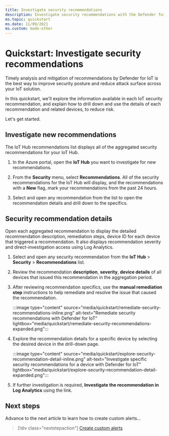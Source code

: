 ```yaml
---
title: Investigate security recommendations
description: Investigate security recommendations with the Defender for IoT security service.
ms.topic: quickstart
ms.date: 11/09/2021
ms.custom: mode-other
---
```


# Quickstart: Investigate security recommendations

Timely analysis and mitigation of recommendations by Defender for IoT is the best way to improve security posture and reduce attack surface across your IoT solution.

In this quickstart, we'll explore the information available in each IoT security recommendation, and explain how to drill down and use the details of each recommendation and related devices, to reduce risk.

Let's get started.

## Investigate new recommendations

The IoT Hub recommendations list displays all of the aggregated security recommendations for your IoT Hub.

1. In the Azure portal, open the **IoT Hub** you want to investigate for new recommendations.

1. From the **Security** menu, select **Recommendations**. All of the security recommendations for the IoT Hub will display, and the recommendations with a **New** flag, mark your recommendations from the past 24 hours.

1. Select and open any recommendation from the list to open the recommendation details and drill down to the specifics.

## Security recommendation details

Open each aggregated recommendation to display the detailed recommendation description, remediation steps, device ID for each device that triggered a recommendation. It also displays recommendation severity and direct-investigation access using Log Analytics.

1. Select and open any security recommendation from the **IoT Hub** > **Security** > **Recommendations** list.

1. Review the recommendation **description**, **severity**, **device details** of all devices that issued this recommendation in the aggregation period.

1. After reviewing recommendation specifics, use the **manual remediation step** instructions to help remediate and resolve the issue that caused the recommendation.

    :::image type="content" source="media/quickstart/remediate-security-recommendations-inline.png" alt-text="Remediate security recommendations with Defender for IoT" lightbox="media/quickstart/remediate-security-recommendations-expanded.png":::

1. Explore the recommendation details for a specific device by selecting the desired device in the drill-down page.

    :::image type="content" source="media/quickstart/explore-security-recommendation-detail-inline.png" alt-text="Investigate specific security recommendations for a device with Defender for IoT" lightbox="media/quickstart/explore-security-recommendation-detail-expanded.png":::

1. If further investigation is required, **Investigate the recommendation in Log Analytics** using the link. 

## Next steps

Advance to the next article to learn how to create custom alerts...

> [!div class="nextstepaction"]
> [Create custom alerts](quickstart-create-custom-alerts.md)
